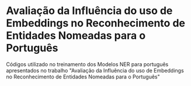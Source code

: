 # Avaliação da Influência do uso de Embeddings no Reconhecimento de Entidades Nomeadas para o Português
Códigos utilizado no treinamento dos Modelos NER para português apresentados no trabalho "Avaliação da Influência do uso de Embeddings no Reconhecimento de Entidades Nomeadas para o Português"
